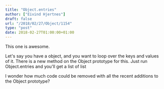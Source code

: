 ```yaml
---
title: "Object.entries"
author: ["Eivind Hjertnes"]
draft: false
url: "/2018/02/27/Object/1154"
type: "post"
date: 2018-02-27T01:00:00+01:00
---
```


This one is awesome.

Let's say you have a object, and you want to loop over the keys and
values of it. There is a new method on the Object prototype for this.
Just run Object.entries and you'll get a list of list

<div class="HTML">
  <div></div>

<script src="<https://gist.github.com/hjertnes/c65db279192844fde721ff07a84f9902.js>"></script>

</div>

I wonder how much code could be removed with all the recent additions to
the Object prototype?
